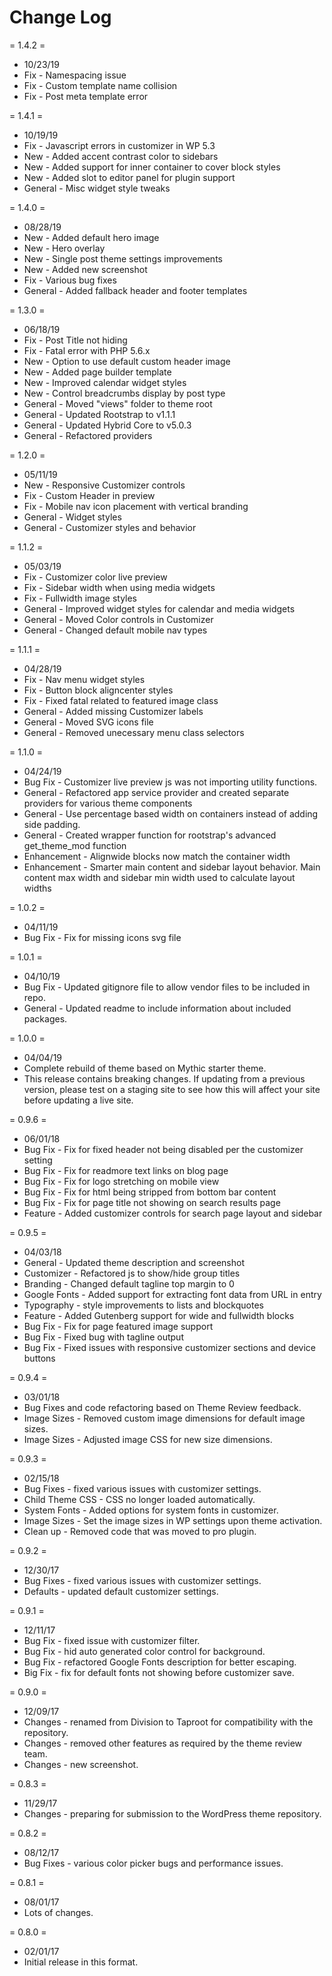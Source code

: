 # Change Log

= 1.4.2 =
* 10/23/19
* Fix - Namespacing issue
* Fix - Custom template name collision
* Fix - Post meta template error

= 1.4.1 =
* 10/19/19
* Fix - Javascript errors in customizer in WP 5.3
* New - Added accent contrast color to sidebars
* New - Added support for inner container to cover block styles
* New - Added slot to editor panel for plugin support
* General - Misc widget style tweaks

= 1.4.0 =
* 08/28/19
* New - Added default hero image
* New - Hero overlay
* New - Single post theme settings improvements
* New - Added new screenshot
* Fix - Various bug fixes
* General - Added fallback header and footer templates

= 1.3.0 =
* 06/18/19
* Fix - Post Title not hiding
* Fix - Fatal error with PHP 5.6.x
* New - Option to use default custom header image
* New - Added page builder template
* New - Improved calendar widget styles
* New - Control breadcrumbs display by post type
* General - Moved "views" folder to theme root
* General - Updated Rootstrap to v1.1.1
* General - Updated Hybrid Core to v5.0.3
* General - Refactored providers

= 1.2.0 =
* 05/11/19
* New - Responsive Customizer controls
* Fix - Custom Header in preview
* Fix - Mobile nav icon placement with vertical branding
* General - Widget styles
* General - Customizer styles and behavior

= 1.1.2 =
* 05/03/19
* Fix - Customizer color live preview
* Fix - Sidebar width when using media widgets
* Fix - Fullwidth image styles
* General - Improved widget styles for calendar and media widgets
* General - Moved Color controls in Customizer
* General - Changed default mobile nav types


= 1.1.1 =
* 04/28/19
* Fix - Nav menu widget styles
* Fix - Button block aligncenter styles
* Fix - Fixed fatal related to featured image class
* General - Added missing Customizer labels
* General - Moved SVG icons file
* General - Removed unecessary menu class selectors

= 1.1.0 =
* 04/24/19
* Bug Fix - Customizer live preview js was not importing utility functions.
* General - Refactored app service provider and created separate providers for various theme components
* General - Use percentage based width on containers instead of adding side padding.
* General - Created wrapper function for rootstrap's advanced get_theme_mod function
* Enhancement - Alignwide blocks now match the container width
* Enhancement - Smarter main content and sidebar layout behavior. Main content max width and sidebar min width used to calculate layout widths

= 1.0.2 =
* 04/11/19
* Bug Fix - Fix for missing icons svg file

= 1.0.1 =
* 04/10/19
* Bug Fix - Updated gitignore file to allow vendor files to be included in repo.
* General - Updated readme to include information about included packages.

= 1.0.0 =
* 04/04/19
* Complete rebuild of theme based on Mythic starter theme.
* This release contains breaking changes. If updating from a previous version, please test on a staging site to see how this will affect your site before updating a live site.

= 0.9.6 =
* 06/01/18
* Bug Fix - Fix for fixed header not being disabled per the customizer setting
* Bug Fix - Fix for readmore text links on blog page
* Bug Fix - Fix for logo stretching on mobile view
* Bug Fix - Fix for html being stripped from bottom bar content
* Bug Fix - Fix for page title not showing on search results page
* Feature - Added customizer controls for search page layout and sidebar

= 0.9.5 =
* 04/03/18
* General - Updated theme description and screenshot
* Customizer - Refactored js to show/hide group titles
* Branding - Changed default tagline top margin to 0
* Google Fonts - Added support for extracting font data from URL in entry
* Typography - style improvements to lists and blockquotes
* Feature - Added Gutenberg support for wide and fullwidth blocks
* Bug Fix - Fix for page featured image support
* Bug Fix - Fixed bug with tagline output
* Bug Fix - Fixed issues with responsive customizer sections and device buttons

= 0.9.4 =
* 03/01/18
* Bug Fixes and code refactoring based on Theme Review feedback.
* Image Sizes - Removed custom image dimensions for default image sizes.
* Image Sizes - Adjusted image CSS for new size dimensions.

= 0.9.3 =
* 02/15/18
* Bug Fixes - fixed various issues with customizer settings.
* Child Theme CSS - CSS no longer loaded automatically.
* System Fonts - Added options for system fonts in customizer.
* Image Sizes - Set the image sizes in WP settings upon theme activation.
* Clean up - Removed code that was moved to pro plugin.

= 0.9.2 =
* 12/30/17
* Bug Fixes - fixed various issues with customizer settings.
* Defaults - updated default customizer settings.

= 0.9.1 =
* 12/11/17
* Bug Fix - fixed issue with customizer filter.
* Bug Fix - hid auto generated color control for background.
* Bug Fix - refactored Google Fonts description for better escaping.
* Big Fix - fix for default fonts not showing before customizer save.

= 0.9.0 =
* 12/09/17
* Changes - renamed from Division to Taproot for compatibility with the repository.
* Changes - removed other features as required by the theme review team.
* Changes - new screenshot.

= 0.8.3 =
* 11/29/17
* Changes - preparing for submission to the WordPress theme repository.

= 0.8.2 =
* 08/12/17
* Bug Fixes - various color picker bugs and performance issues.

= 0.8.1 =
* 08/01/17
* Lots of changes.

= 0.8.0 =
* 02/01/17
* Initial release in this format.

